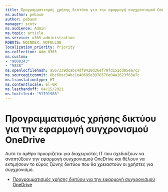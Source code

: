 ```yaml
---
title: Προγραμματισμός χρήσης δικτύου για την εφαρμογή συγχρονισμού OneDrive
ms.author: pebaum
author: pebaum
manager: scotv
ms.audience: Admin
ms.topic: article
ms.service: o365-administration
ROBOTS: NOINDEX, NOFOLLOW
localization_priority: Priority
ms.collection: Adm_O365
ms.custom:
- "9000343"
- "5838"
ms.openlocfilehash: a567339dcabc4df9428d36ef78fd151cd05ea7c3
ms.sourcegitcommit: 8bc60ec34bc1e40685e3976576e04a2623f63a7c
ms.translationtype: HT
ms.contentlocale: el-GR
ms.lasthandoff: 04/15/2021
ms.locfileid: "51791988"
---
```

# <a name="network-utilization-planning-for-the-onedrive-sync-app"></a>Προγραμματισμός χρήσης δικτύου για την εφαρμογή συγχρονισμού OneDrive

Αυτό το άρθρο προορίζεται για διαχειριστές IT που σχεδιάζουν να αναπτύξουν την εφαρμογή συγχρονισμού OneDrive και θέλουν να εκτιμήσουν το εύρος ζώνης δικτύου που θα χρειαστούν οι χρήστες για συγχρονισμό.  

- [Προγραμματισμός χρήσης δικτύου για την εφαρμογή συγχρονισμού OneDrive](https://docs.microsoft.com/onedrive/network-utilization-planning)